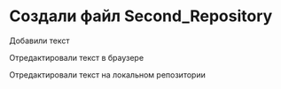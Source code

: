 # Создали файл Second_Repository

Добавили текст 

Отредактировали текст в браузере

Отредактировали текст на локальном репозитории